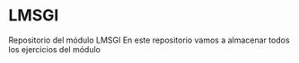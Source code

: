 # LMSGI
Repositorio del módulo LMSGI
En este repositorio vamos a almacenar todos los ejercicios del módulo
